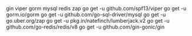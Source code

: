 gin viper gorm mysql redis zap
go get -u github.com/spf13/viper
go get -u gorm.io/gorm
go get -u github.com/go-sql-driver/mysql
go get -u go.uber.org/zap
go get -u pkg.in/natefinch/lumberjack.v2
go get -u github.com/go-redis/redis/v8
go get -u github.com/gin-gonic/gin
